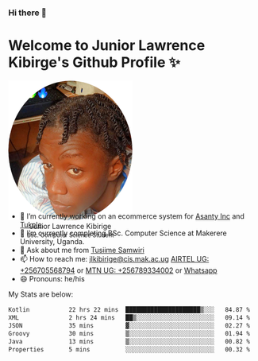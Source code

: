 ### Hi there 👋 
# Welcome to Junior Lawrence Kibirge's Github Profile ✨
 
<p align="center" style="border-radius:50%;width:250px;height:250px;">
  <img src="https://github.com/juniorkibirige/juniorkibirige/blob/main/cropped-twitter-pp.png" 
       alt="Profile picture from Twitter" /></br>
  <span align="center">Junior Lawrence Kibirige</span><br/>
  <small align="center" font-size="15">Bsc. Computer Science Student</small>
</p>

- 🔭 I’m currently working on an ecommerce system for [Asanty Inc](https://asanty.africa) and [Tukole](https://app.tukole.ug).
- 🌱 I’m currently completing BSc. Computer Science at Makerere University, Uganda.
- 💬 Ask about me from [Tusiime Samwiri](mailto:stusiime@asanty.africa)
- 📫 How to reach me: [jlkibirige@cis.mak.ac.ug](mailto:juniorkibirige@students.mak.ac.ug) [AIRTEL UG: +256705568794](tel:+256705568794) or [MTN UG: +256789334002](tel:+256789334002) or [Whatsapp](tel:+17602847072)
- 😄 Pronouns: he/his

My Stats are below:

<!--START_SECTION:waka-->

```text
Kotlin           22 hrs 22 mins  █████████████████████▒░░░   84.87 %
XML              2 hrs 24 mins   ██▒░░░░░░░░░░░░░░░░░░░░░░   09.14 %
JSON             35 mins         ▓░░░░░░░░░░░░░░░░░░░░░░░░   02.27 %
Groovy           30 mins         ▒░░░░░░░░░░░░░░░░░░░░░░░░   01.94 %
Java             13 mins         ▒░░░░░░░░░░░░░░░░░░░░░░░░   00.82 %
Properties       5 mins          ░░░░░░░░░░░░░░░░░░░░░░░░░   00.32 %
```

<!--END_SECTION:waka-->
